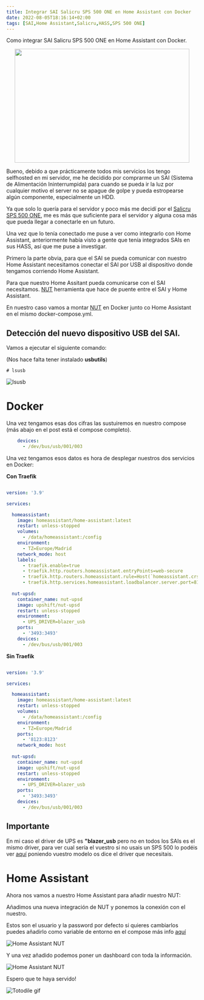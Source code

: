 ```yaml
---
title: Integrar SAI Salicru SPS 500 ONE en Home Assistant con Docker
date: 2022-08-05T18:16:14+02:00
tags: [SAI,Home Assistant,Salicru,HASS,SPS 500 ONE]
---
```



Como integrar SAI Salicru SPS 500 ONE en Home Assistant con Docker.



<p align="center">
  <img width="460" height="300" src="https://raw.githubusercontent.com/crstian19/My-blog/3e67372fe837d3a1c1f6b68ce5933f7dedf55349/public/images/SalicruHASS.gif">
</p>

Bueno, debido a que prácticamente todos mis servicios los tengo selfhosted en mi servidor, me he decidido por comprarme un SAI (Sistema de Alimentación Ininterrumpida) para cuando se pueda ir la luz por cualquier motivo el server no se apague de golpe y pueda estropearse algún componente, especialmente un HDD.

Ya que solo lo quería para el servidor y poco más me decidí por el [Salicru SPS 500 ONE](http://www.amazon.es/dp/B08241KKD3/ref=nosim?tag=crstian-21), me es más que suficiente para el servidor y alguna cosa más que pueda llegar a conectarle en un futuro.

Una vez que lo tenía conectado me puse a ver como integrarlo con Home Assistant, anteriormente había visto a gente que tenía integrados SAIs en sus HASS, así que me puse a investigar.

Primero la parte obvia, para que el SAI se pueda comunicar con nuestro Home Assistant necesitamos conectar el SAI por USB al dispositivo donde tengamos corriendo Home Assistant.

Para que nuestro Home Assitant pueda comunicarse con el SAI necesitamos. [NUT](https://networkupstools.org) herramienta que hace de puente entre el SAI y Home Assistant.

En nuestro caso vamos a montar [NUT](https://networkupstools.org) en Docker junto co Home Assistant en el mismo docker-compose.yml.

## Detección del nuevo dispositivo USB del SAI.

Vamos a ejecutar el siguiente comando:

(Nos hace falta tener instalado **usbutils**)

```
# lsusb
```

![lsusb](https://raw.githubusercontent.com/crstian19/My-blog/3e67372fe837d3a1c1f6b68ce5933f7dedf55349/public/images/lsusb.png)

# Docker

Una vez tengamos esas dos cifras las sustuiremos en nuestro compose (más abajo en el post está el compose completo).

```yml
    devices:
      - /dev/bus/usb/001/003
```

Una vez tengamos esos datos es hora de desplegar nuestros dos servicios en Docker:

**Con Traefik**


```yml

version: '3.9'

services:

  homeassistant:
    image: homeassistant/home-assistant:latest
    restart: unless-stopped
    volumes:
      - /data/homeassistant:/config
    environment:
      - TZ=Europe/Madrid
    network_mode: host
    labels:
      - traefik.enable=true
      - traefik.http.routers.homeassistant.entryPoints=web-secure
      - traefik.http.routers.homeassistant.rule=Host(`homeassistant.crstian.me`)
      - traefik.http.services.homeassistant.loadbalancer.server.port=8123
      
  nut-upsd:
    container_name: nut-upsd
    image: upshift/nut-upsd
    restart: unless-stopped
    environment:
      - UPS_DRIVER=blazer_usb
    ports:
      - '3493:3493'
    devices:
      - /dev/bus/usb/001/003

```

**Sin Traefik**


```yml

version: '3.9'

services:

  homeassistant:
    image: homeassistant/home-assistant:latest
    restart: unless-stopped
    volumes:
      - /data/homeassistant:/config
    environment:
      - TZ=Europe/Madrid
    ports:
      - '8123:8123'
    network_mode: host
      
  nut-upsd:
    container_name: nut-upsd
    image: upshift/nut-upsd
    restart: unless-stopped
    environment:
      - UPS_DRIVER=blazer_usb
    ports:
      - '3493:3493'
    devices:
      - /dev/bus/usb/001/003

```

## Importante

En mi caso el driver de UPS es **"blazer_usb** pero no en todos los SAIs es el mismo driver, para ver cual sería el vuestro si no usais un SPS 500 lo podéis ver [aquí](https://networkupstools.org/stable-hcl.html) poniendo vuestro modelo os dice el driver que necesitais.


# Home Assistant

Ahora nos vamos a nuestro Home Assistant para añadir nuestro NUT:

Añadimos una nueva integración de NUT y ponemos la conexión con el nuestro.

Estos son el usuario y la password por defecto si quieres cambiarlos puedes añadirlo como variable de entorno en el compose más info [aquí](https://hub.docker.com/r/upshift/nut-upsd)

![Home Assistant NUT](https://raw.githubusercontent.com/crstian19/My-blog/3e67372fe837d3a1c1f6b68ce5933f7dedf55349/public/images/NUTserver.png)


Y una vez añadido podemos poner un dashboard con toda la información.

![Home Assistant NUT](https://raw.githubusercontent.com/crstian19/My-blog/3e67372fe837d3a1c1f6b68ce5933f7dedf55349/public/images/NUTDashboard.png)

Espero que te haya servido!

![Totodile gif](https://raw.githubusercontent.com/crstian19/My-blog/39c88d8f916a3fc43936cd8dd9a3791cc9ef90c2/public/images/totodile.gif)





